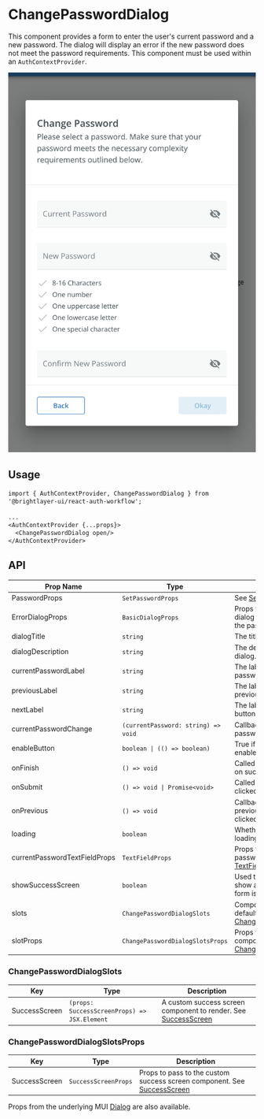 # ChangePasswordDialog

This component provides a form to enter the user's current password and a new password. The dialog will display an error if the new password does not meet the password requirements. This component must be used within an `AuthContextProvider`.

![Change Password Dialog](../../media/screens/change-password.png)

## Usage

```tsx
import { AuthContextProvider, ChangePasswordDialog } from '@brightlayer-ui/react-auth-workflow';

...
<AuthContextProvider {...props}>
  <ChangePasswordDialog open/>
</AuthContextProvider>
```

## API

| Prop Name                     | Type                                | Description                                                                                                                     | Default                                                       |
| ----------------------------- | ----------------------------------- | ------------------------------------------------------------------------------------------------------------------------------- | ------------------------------------------------------------- |
| PasswordProps                 | `SetPasswordProps`                  | See [Set Password](./set-password.md)                                                                                           |                                                               |
| ErrorDialogProps              | `BasicDialogProps`                  | Props to configure a nested error dialog if there are errors changing the password. See [Basic Dialog](./basic-dialog.md).      |                                                               |
| dialogTitle                   | `string`                            | The title to display in the dialog.                                                                                             | `t('bluiAuth:CHANGE_PASSWORD_DIALOG.TITLE')`                  |
| dialogDescription             | `string`                            | The description to display in the dialog.                                                                                       | `t('bluiAuth:CHANGE_PASSWORD_DIALOG.DESCRIPTION')`            |
| currentPasswordLabel          | `string`                            | The label to display for the current password field.                                                                            | `t('bluiAuth:CHANGE_PASSWORD_DIALOG.CURRENT_PASSWORD_LABEL')` |
| previousLabel                 | `string`                            | The label to display for the previous/cancel button.                                                                            | `t('bluiCommon:ACTIONS.BACK')`                                |
| nextLabel                     | `string`                            | The label to display for the next button.                                                                                       | `t('bluiCommon:ACTIONS.OKAY')`                                |
| currentPasswordChange         | `(currentPassword: string) => void` | Callback called when the current password field input changes.                                                                  |                                                               |
| enableButton                  | `boolean \| (() => boolean)`        | True if the next button should be enabled.                                                                                      | `false`                                                       |
| onFinish                      | `() => void`                        | Called when the button is clicked on success screen.                                                                            |                                                               |
| onSubmit                      | `() => void \| Promise<void>`       | Called when the next button is clicked.                                                                                         |                                                               |
| onPrevious                    | `() => void`                        | Callback called when the previous/back/cancel button is clicked.                                                                |                                                               |
| loading                       | `boolean`                           | Whether or not the dialog is loading.                                                                                           |                                                               |
| currentPasswordTextFieldProps | `TextFieldProps`                    | Props to pass to the current password input field. See MUI's [TextFieldProps API](https://mui.com/material-ui/api/text-field/). |                                                               |
| showSuccessScreen             | `boolean`                           | Used to determine whether to show a success screen after the form is submitted.                                                 |                                                               |
| slots                         | `ChangePasswordDialogSlots`         | Components to use in place of the defaults. See [ChangePasswordDialogSlots](#changepassworddialogslots)                         |                                                               |
| slotProps                     | `ChangePasswordDialogSlotsProps`    | Props to pass to the custom slot components. See [ChangePasswordDialogSlotsProps](#changepassworddialogslotsprops)              |                                                               |

### ChangePasswordDialogSlots

| Key           | Type                                         | Description                                                                    |
| ------------- | -------------------------------------------- | ------------------------------------------------------------------------------ |
| SuccessScreen | `(props: SuccessScreenProps) => JSX.Element` | A custom success screen component to render. See [SuccessScreen](./success.md) |

### ChangePasswordDialogSlotsProps

| Key           | Type                 | Description                                                                             |
| ------------- | -------------------- | --------------------------------------------------------------------------------------- |
| SuccessScreen | `SuccessScreenProps` | Props to pass to the custom success screen component. See [SuccessScreen](../screens/success.md) |

Props from the underlying MUI [Dialog](https://mui.com/material-ui/react-dialog/) are also available.
